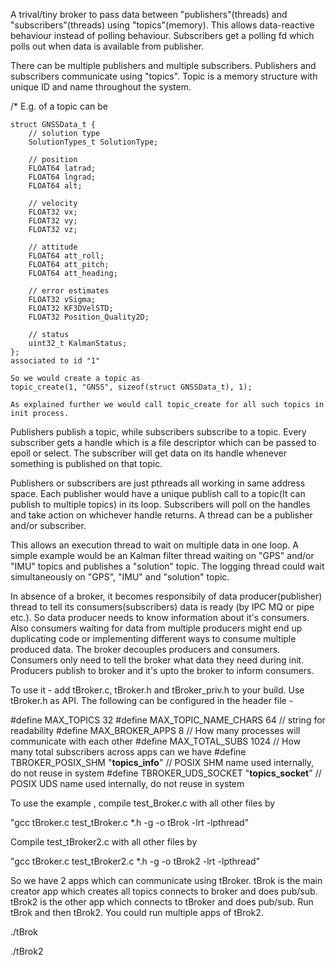 A trival/tiny broker to pass data between "publishers"(threads) and 
"subscribers"(threads) using "topics"(memory). This allows data-reactive 
behaviour instead of polling behaviour. Subscribers get a polling fd which polls
out when data is available from publisher.
 
There can be multiple publishers and multiple subscribers. Publishers and 
subscribers communicate using "topics". Topic is a memory structure with unique
ID and name throughout the system. 

/* E.g. of a topic can be


	struct GNSSData_t {
		// solution type
		SolutionTypes_t	SolutionType;

		// position
		FLOAT64	latrad;
		FLOAT64	lngrad;
		FLOAT64	alt;

		// velocity
		FLOAT32	vx;
		FLOAT32	vy;
		FLOAT32	vz;

		// attitude
		FLOAT64	att_roll;
		FLOAT64	att_pitch;
		FLOAT64	att_heading;
		
		// error estimates
		FLOAT32	vSigma;
		FLOAT32	KF3DVelSTD;
		FLOAT32	Position_Quality2D;

		// status
		uint32_t KalmanStatus;
	};
	associated to id "1"
	
	So we would create a topic as 
	topic_create(1, "GNSS", sizeof(struct GNSSData_t), 1);
	
	As explained further we would call topic_create for all such topics in 
	init process.


Publishers publish a topic, while subscribers subscribe to a topic. 
Every subscriber gets a handle which is a file descriptor which can be passed to
epoll or select. The subscriber will get data on its handle whenever something 
is published on that topic.

Publishers or subscribers are just pthreads all working in same address space.
Each publisher would have a unique publish call to a topic(It can publish to
multiple topics) in its loop. Subscribers will poll on the handles and take
action on whichever handle returns. A thread can be a publisher and/or subscriber.

This allows an execution thread to wait on multiple data in one loop. 
A simple example would be an Kalman filter thread waiting on "GPS" and/or "IMU" 
topics and publishes a "solution" topic. The logging thread could wait 
simultaneously on "GPS", "IMU" and "solution" topic.

In absence of a broker, it becomes responsibily of data producer(publisher) 
thread to tell its consumers(subscribers) data is ready (by IPC MQ or pipe etc.).
So data producer needs to know information about it's consumers. Also consumers 
waiting for data from multiple producers might end up duplicating code or 
implementing different ways to consume multiple produced data. The broker 
decouples producers and consumers. Consumers only need to tell the broker what 
data they need during init. Producers publish to broker and it's upto the broker 
to inform consumers.

To use it - add tBroker.c, tBroker.h and tBroker_priv.h to your build.
Use tBroker.h as API.
The following can be configured in the header file - 

#define MAX_TOPICS		32
#define MAX_TOPIC_NAME_CHARS	64			// string for readability
#define MAX_BROKER_APPS		8			// How many processes will communicate with each other
#define MAX_TOTAL_SUBS		1024			// How many total subscribers across apps can we have
#define TBROKER_POSIX_SHM	"__topics_info__"	// POSIX SHM name used internally, do not reuse in system
#define TBROKER_UDS_SOCKET	"__topics_socket__"	// POSIX UDS name used internally, do not reuse in system

To use the example , compile test_Broker.c with all other files by

"gcc tBroker.c test_tBroker.c *.h -g  -o tBrok -lrt -lpthread"

Compile test_tBroker2.c with all other files by

"gcc tBroker.c test_tBroker2.c *.h -g  -o tBrok2 -lrt -lpthread" 

So we have 2 apps which can communicate using tBroker. 
tBrok is the main creator app which creates all topics connects to broker and does pub/sub.
tBrok2 is the other app which connects to tBroker and does pub/sub. 
Run tBrok and then tBrok2. You could run multiple apps of tBrok2.

./tBrok

./tBrok2